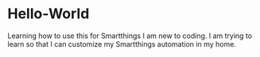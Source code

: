 # Hello-World
Learning how to use this for Smartthings
I am new to coding. I am trying to learn so that I can customize my Smartthings automation in my home.
